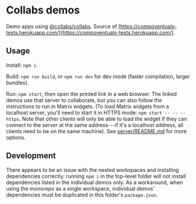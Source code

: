 # Collabs demos

Demo apps using [@collabs/collabs](https://www.npmjs.com/package/@collabs/collabs). Source of [https://compoventuals-tests.herokuapp.com/](https://compoventuals-tests.herokuapp.com/).

## Usage

Install: `npm i`.

Build: `npm run build`, or `npm run dev` for dev mode (faster compilation, larger bundles).

Run: `npm start`, then open the printed link in a web browser. The linked demos use that server to collaborate, but you can also follow the instructions to run in Matrix widgets. (To load Matrix widgets from a localhost server, you'll need to start it in HTTPS mode: `npm start -- -- --https`. Note that other clients will only be able to load the widget if they can connect to the server at the same address---if it's a localhost address, all clients need to be on the same machine). See [server/README.md](server/README.md) for more options.

## Development

There appears to be an issue with the nested workspaces and installing dependencies correctly: running `npm i` in the top-level folder will not install dependencies listed in the individual demos only. As a workaround, when using the monorepo as a single workspace, individual demos' dependencies must be duplicated in this folder's `package.json`.
